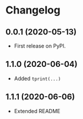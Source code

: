 Changelog
=========

0.0.1 (2020-05-13)
------------------
* First release on PyPI.

1.1.0 (2020-06-04)
------------------
* Added `tprint(...)`

1.1.1 (2020-06-06)
------------------
* Extended README